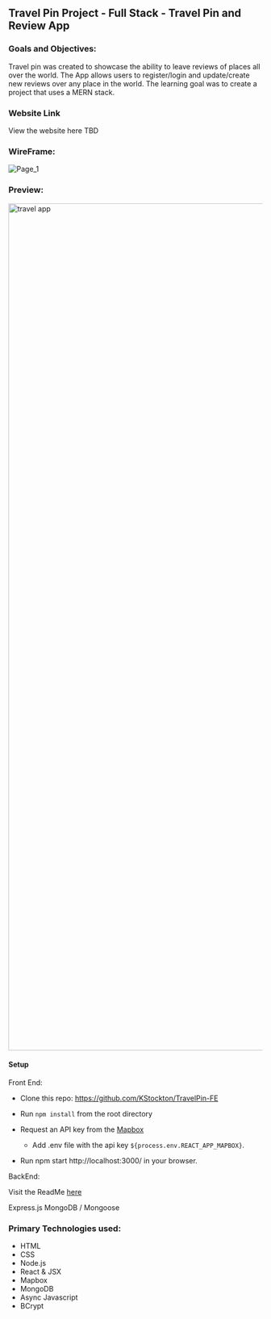 ## Travel Pin Project - Full Stack - Travel Pin and Review App

### Goals and Objectives:
Travel pin was created to showcase the ability to leave reviews of places all over the world. The App allows users to register/login and update/create new reviews over any place in the world. The learning goal was to create a project that uses a MERN stack.


### Website Link

View the website here  TBD

### WireFrame:

![Page_1](https://user-images.githubusercontent.com/34406483/219982645-94778fa2-f431-4b24-bf95-a6671bd464b4.png)


### Preview:
<img width="1680" alt="travel app" src="https://user-images.githubusercontent.com/34406483/219982779-c6d8f417-5169-4839-b264-b92936eb12f1.png">


#### Setup

Front End:

* Clone this repo: https://github.com/KStockton/TravelPin-FE
* Run ```npm install``` from the root directory
* Request an API key from the [Mapbox](https://docs.mapbox.com/help/glossary/tokens-api/)
  * Add .env file with the api key ```${process.env.REACT_APP_MAPBOX}```.

* Run npm start http://localhost:3000/ in your browser.


BackEnd:

Visit the ReadMe [here](https://github.com/KStockton/PinpointAPI)

Express.js
MongoDB / Mongoose

### Primary Technologies used:

* HTML
* CSS
* Node.js
* React & JSX
* Mapbox
* MongoDB
* Async Javascript
* BCrypt